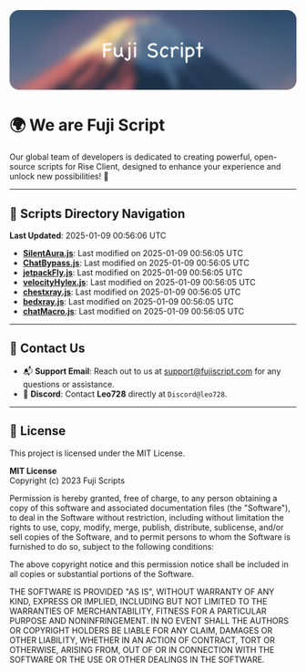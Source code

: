 ![Banner](.github/b.webp)

# 🌍 **We are Fuji Script**

Our global team of developers is dedicated to creating powerful, open-source scripts for Rise Client, designed to enhance your experience and unlock new possibilities! 🌟

---
<!-- SCRIPTS_NAVIGATION_START -->
## 📂 **Scripts Directory Navigation**

**Last Updated**: 2025-01-09 00:56:06 UTC

- **[SilentAura.js](scripts/SilentAura.js)**: Last modified on 2025-01-09 00:56:05 UTC
- **[ChatBypass.js](scripts/ChatBypass.js)**: Last modified on 2025-01-09 00:56:05 UTC
- **[jetpackFly.js](scripts/jetpackFly.js)**: Last modified on 2025-01-09 00:56:05 UTC
- **[velocityHylex.js](scripts/velocityHylex.js)**: Last modified on 2025-01-09 00:56:05 UTC
- **[chestxray.js](scripts/chestxray.js)**: Last modified on 2025-01-09 00:56:05 UTC
- **[bedxray.js](scripts/bedxray.js)**: Last modified on 2025-01-09 00:56:05 UTC
- **[chatMacro.js](scripts/chatMacro.js)**: Last modified on 2025-01-09 00:56:05 UTC

<!-- SCRIPTS_NAVIGATION_END -->

---

## 💬 **Contact Us**  
- 📬 **Support Email**: Reach out to us at [support@fujiscript.com](mailto:support@fujiscript.com) for any questions or assistance.  
- 💬 **Discord**: Contact **Leo728** directly at `Discord@leo728`.

---

## 📜 **License**

This project is licensed under the MIT License.  

**MIT License**  
Copyright (c) 2023 Fuji Scripts  

Permission is hereby granted, free of charge, to any person obtaining a copy of this software and associated documentation files (the "Software"), to deal in the Software without restriction, including without limitation the rights to use, copy, modify, merge, publish, distribute, sublicense, and/or sell copies of the Software, and to permit persons to whom the Software is furnished to do so, subject to the following conditions:  

The above copyright notice and this permission notice shall be included in all copies or substantial portions of the Software.  

THE SOFTWARE IS PROVIDED "AS IS", WITHOUT WARRANTY OF ANY KIND, EXPRESS OR IMPLIED, INCLUDING BUT NOT LIMITED TO THE WARRANTIES OF MERCHANTABILITY, FITNESS FOR A PARTICULAR PURPOSE AND NONINFRINGEMENT. IN NO EVENT SHALL THE AUTHORS OR COPYRIGHT HOLDERS BE LIABLE FOR ANY CLAIM, DAMAGES OR OTHER LIABILITY, WHETHER IN AN ACTION OF CONTRACT, TORT OR OTHERWISE, ARISING FROM, OUT OF OR IN CONNECTION WITH THE SOFTWARE OR THE USE OR OTHER DEALINGS IN THE SOFTWARE.  
